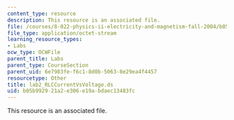 ```yaml
---
content_type: resource
description: This resource is an associated file.
file: /courses/8-022-physics-ii-electricity-and-magnetism-fall-2004/b05b992921a2e306e19abdaec13483fc_lab2_RLCCurrentVsVoltage.ds
file_type: application/octet-stream
learning_resource_types:
- Labs
ocw_type: OCWFile
parent_title: Labs
parent_type: CourseSection
parent_uid: 6e7983fe-f6c1-8d0b-5063-8e29ea4f4457
resourcetype: Other
title: lab2_RLCCurrentVsVoltage.ds
uid: b05b9929-21a2-e306-e19a-bdaec13483fc
---
```

This resource is an associated file.

